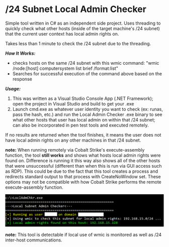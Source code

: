 # /24 Subnet Local Admin Checker

Simple tool written in C# as an independent side project. Uses threading to quickly check what other hosts (inside of the target machine's /24 subnet) that the current user context has local admin rights on.

Takes less than 1 minute to check the /24 subnet due to the threading.

**_How It Works:_**
- checks hosts on the same /24 subnet with this wmic command: "wmic /node:[host] computersystem list brief /format:list"
- Searches for successful execution of the command above based on the response

**_Usage:_**
1. This was written as a Visual Studio Console App (.NET Framework); open the project in Visual Studio and build to get your .exe
2. Launch cmd.exe as whatever user identity you want to check (ex: runas, pass the hash, etc.) and run the Local Admin Checker .exe binary to see what other hosts that user has local admin on within that /24 subnet; can also be incorporated in pen test tools and executed remotely.

If no results are returned when the tool finishes, it means the user does not have local admin rights on any other machines in that /24 subnet.

**note:** When running remotely via Cobalt Strike's execute-assembly function, the tool **still works** and shows what hosts local admin rights were found on. Difference is running it this way also shows all of the other hosts that were unsuccessful (different than when this is run via GUI access such as RDP). This could be due to the fact that this tool creates a process and redirects standard output to that process with CreateNoWindow set. These options may not be compatible with how Cobalt Strike performs the remote execute-assembly function.

![Image](Screenshot1.png)

**note:** This tool is detectable if local use of wmic is monitored as well as /24 inter-host communications.

